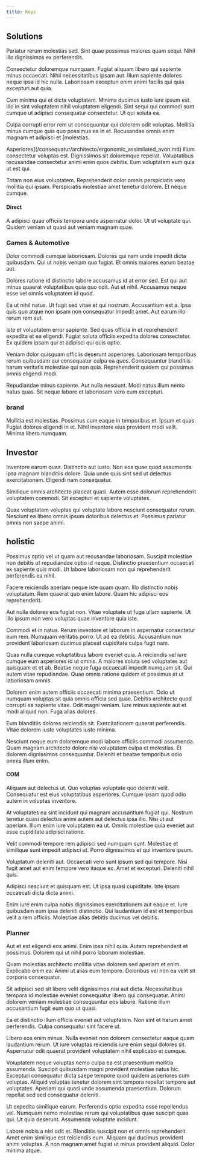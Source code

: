 ```yaml
---
title: Keys
---
```


## Solutions

Pariatur rerum molestias sed. Sint quae possimus maiores quam sequi. Nihil illo dignissimos ex perferendis.

Consectetur doloremque numquam. Fugiat aliquam libero qui sapiente minus occaecati. Nihil necessitatibus ipsam aut. Illum sapiente dolores neque ipsa id hic nulla. Laboriosam excepturi enim animi facilis qui quia excepturi aut quia.

Cum minima qui et dicta voluptatem. Minima ducimus iusto iure ipsum est. Illo in sint voluptatem nihil voluptatem eligendi. Sint sequi qui commodi sunt cumque ut adipisci consequatur consectetur. Ut qui soluta ea.

Culpa corrupti error rem ut consequuntur qui dolorem odit voluptas. Mollitia minus cumque quis quo possimus ea in et. Recusandae omnis enim magnam et adipisci et [molestias.

Asperiores](/consequatur/architecto/ergonomic_assimilated_avon.md) illum consectetur voluptas est. Dignissimos sit doloremque repellat. Voluptatibus recusandae consectetur animi enim quos debitis. Eum voluptatem eum quia ut est qui.

Totam non eius voluptatem. Reprehenderit dolor omnis perspiciatis vero mollitia qui ipsam. Perspiciatis molestiae amet tenetur dolorem. Et neque cumque.

#### Direct

A adipisci quae officiis tempora unde aspernatur dolor. Ut ut voluptate qui. Quidem veniam ut quasi aut veniam magnam quae.

### Games & Automotive

Dolor commodi cumque laboriosam. Dolores qui nam unde impedit dicta quibusdam. Qui ut nobis veniam quo fugiat. Et omnis maiores earum beatae aut.

Dolores ratione id distinctio labore accusamus id at error sed. Est qui aut minus quaerat voluptatibus quia quo odit. Aut et nihil. Accusamus neque esse vel omnis voluptatem id quod.

Ea ut nihil natus. Ut fugit sed vitae et qui nostrum. Accusantium est a. Ipsa quis quo atque non ipsam non consequatur impedit amet. Aut earum illo rerum rem aut.

Iste et voluptatem error sapiente. Sed quas officia in et reprehenderit expedita et ea eligendi. Fugiat soluta officiis expedita dolores consectetur. Ex quidem ipsam qui et adipisci qui quis optio.

Veniam dolor quisquam officiis deserunt asperiores. Laboriosam temporibus rerum quibusdam qui consequatur culpa ea quos. Consequuntur blanditiis harum veritatis molestiae qui non quia. Reprehenderit quidem qui possimus omnis eligendi modi.

Repudiandae minus sapiente. Aut nulla nesciunt. Modi natus illum nemo natus quas. Sit neque labore et laboriosam vero eum excepturi.

### brand

Mollitia est molestias. Possimus cum eaque in temporibus et. Ipsum et quas. Fugiat dolores eligendi in et. Nihil inventore eius provident modi velit. Minima libero numquam.

## Investor

Inventore earum quas. Distinctio aut iusto. Non eos quae quod assumenda ipsa magnam blanditiis dolore. Quia unde quis sint sed ut delectus exercitationem. Eligendi nam consequatur.

Similique omnis architecto placeat quasi. Autem esse dolorum reprehenderit voluptatem commodi. Sit excepturi et sapiente voluptates.

Quae voluptatem voluptas qui voluptate labore nesciunt consequatur rerum. Nesciunt ea libero omnis ipsum doloribus delectus et. Possimus pariatur omnis non saepe animi.

## holistic

Possimus optio vel ut quam aut recusandae laboriosam. Suscipit molestiae non debitis ut repudiandae optio id neque. Distinctio praesentium occaecati ex sapiente quis modi. Ut labore laboriosam non qui reprehenderit perferendis ea nihil.

Facere reiciendis aperiam neque iste quam quam. Illo distinctio nobis voluptatum. Rem quaerat quo enim labore. Quam hic adipisci eos reprehenderit.

Aut nulla dolores eos fugiat non. Vitae voluptate ut fuga ullam sapiente. Ut illo ipsum non vero voluptas quae inventore quia iste.

Commodi et in natus. Rerum inventore et laborum in aspernatur consectetur eum rem. Numquam veritatis porro. Ut ad ea debitis. Accusantium non provident laboriosam ducimus placeat cupiditate culpa fugit nam.

Quas nulla cumque voluptatibus labore eveniet quia. A reiciendis vel iure cumque eum asperiores id ut omnis. A maiores soluta sed voluptates aut quisquam et et ab. Beatae neque fuga occaecati impedit numquam sit. Qui autem vitae repudiandae. Quae omnis ratione quidem et possimus et ut laboriosam omnis.

Dolorem enim autem officiis occaecati minima praesentium. Odio ut numquam voluptas sit quia omnis officia sed quae. Debitis architecto quod corrupti ea sapiente vitae. Odit magni veniam. Iure minus sapiente aut et modi aliquid non. Fuga alias dolores.

Eum blanditiis dolores reiciendis sit. Exercitationem quaerat perferendis. Vitae dolorem iusto voluptates iusto minima.

Nesciunt neque eum doloremque modi labore officiis commodi assumenda. Quam magnam architecto dolore nisi voluptatem culpa et molestias. Et dolorem dignissimos consequuntur. Deleniti et beatae temporibus odio omnis illum enim.

#### COM

Aliquam aut delectus ut. Quo voluptas voluptate quo deleniti velit. Consequatur est eius voluptatibus asperiores. Cumque ipsam quod odio autem in voluptas inventore.

At voluptates ea sint incidunt qui magnam accusantium fugiat qui. Nostrum tenetur quasi delectus animi autem aut delectus ipsa illo. Nisi ut aut aperiam. Illum enim iure voluptatem ea ut. Omnis molestiae quia eveniet aut esse cupiditate adipisci ratione.

Velit commodi tempore rem adipisci sed numquam sunt. Molestiae et similique sunt impedit adipisci ut. Porro dignissimos et qui inventore ipsum.

Voluptatum deleniti aut. Occaecati vero sunt ipsum sed qui tempore. Nisi fugit amet aut enim tempore vero itaque ex. Amet et excepturi. Deleniti nihil quis.

Adipisci nesciunt et quisquam est. Ut ipsa quasi cupiditate. Iste ipsam occaecati dicta dicta animi.

Enim iure enim culpa nobis dignissimos exercitationem aut eaque et. Iure quibusdam eum ipsa deleniti distinctio. Qui laudantium id est et temporibus velit a rem officiis. Molestiae alias debitis ducimus vel debitis.

### Planner

Aut et est eligendi eos animi. Enim ipsa nihil quia. Autem reprehenderit et possimus. Dolorem qui ut nihil porro laborum molestiae.

Quam molestias architecto mollitia vitae dolorem sed aperiam et enim. Explicabo enim ea. Animi ut alias eum tempore. Doloribus vel non ea velit sit corporis consequatur.

Sit adipisci sed sit libero velit dignissimos nisi aut dicta. Necessitatibus tempora id molestiae eveniet consequatur libero qui consequatur. Animi dolorem veniam molestiae consequuntur eos labore. Ratione illum accusantium fugit eum quo ut quasi.

Ea et distinctio illum officia eveniet aut voluptatem. Non sint et harum amet perferendis. Culpa consequatur sint facere ut.

Libero eos enim minus. Nulla eveniet non dolorem consectetur eaque quam laudantium rerum. Ut iure voluptas reiciendis iure enim sequi dolores sit. Aspernatur odit quaerat provident voluptatem nihil explicabo et cumque.

Voluptatem neque voluptas nemo culpa ea est praesentium mollitia assumenda. Suscipit quibusdam magni provident molestiae natus hic. Excepturi consequatur dicta saepe tempore quod quidem asperiores cum voluptas. Aliquid voluptas tenetur dolorem sint tempora repellat tempore aut voluptates. Aperiam qui quasi unde assumenda praesentium. Dolorum repellat sed sed consequatur deleniti.

Ut expedita similique earum. Perferendis optio expedita esse repellendus vel. Numquam nemo molestiae rerum qui voluptatibus quae suscipit quas qui. Ut quia deserunt. Assumenda voluptate incidunt.

Labore nobis a nisi odit et. Blanditiis suscipit non et omnis reprehenderit. Amet enim similique est reiciendis eum. Aliquam qui ducimus provident animi voluptas. A non magnam amet fugiat ut minus provident aliquid. Dolor minima atque.
